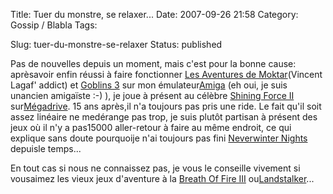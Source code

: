 Title: Tuer du monstre, se relaxer...
Date: 2007-09-26 21:58
Category: Gossip / Blabla
Tags:

Slug: tuer-du-monstre-se-relaxer
Status: published

Pas de nouvelles depuis un moment, mais c'est pour la bonne cause: aprèsavoir enfin réussi à faire fonctionner [Les Aventures de Moktar](\%22http://www.emunova.net/veda/test/1120.htm\%22)(Vincent Lagaf' addict) et [Goblins 3](\%22http://fr.wikipedia.org/wiki/Goblins_3\%22) sur mon émulateur[Amiga](\%22http://fr.wikipedia.org/wiki/Amiga_500\%22) (eh oui, je suis unancien amigaïste :-) ), je joue à présent au célèbre [Shining Force II](\%22http://fr.wikipedia.org/wiki/Shining_Force_II\%22) sur[Mégadrive](\%22http://fr.wikipedia.org/wiki/Megadrive\%22). 15 ans après,il n'a toujours pas pris une ride. Le fait qu'il soit assez linéaire ne medérange pas trop, je suis plutôt partisan à présent des jeux où il n'y a pas15000 aller-retour à faire au même endroit, ce qui explique sans doute pourquoije n'ai toujours pas fini [Neverwinter Nights](\%22http://fr.wikipedia.org/wiki/Neverwinter_Nights\%22) depuisle temps...

En tout cas si nous ne connaissez pas, je vous le conseille vivement si vousaimez les vieux jeux d'aventure à la [Breath Of Fire III](\%22http://fr.wikipedia.org/wiki/Breath_of_Fire_III\%22) ou[Landstalker](\%22http://fr.wikipedia.org/wiki/Landstalker\%22)...
